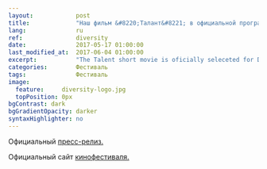 ```yaml
---
layout:            post
title:             "Наш фильм &#8220;Талант&#8221; в официальной программе Diversity in Cannes"
lang:              ru
ref:               diversity
date:              2017-05-17 01:00:00
last_modified_at:  2017-06-04 01:00:00
excerpt:           "The Talent short movie is oficially seleceted for Diversity in Cannes showcase."
categories:        Фестиваль
tags:              Фестиваль
image:
  feature:     diversity-logo.jpg
  topPosition: 0px
bgContrast: dark
bgGradientOpacity: darker
syntaxHighlighter: no
---
```

Официальный <a href="http://mailchi.mp/f9cab0590759/2017diversityincannesofficialselectionsupdated1">пресс-релиз.</a>

Официальный сайт <a href="http://diversityincannes.com/">кинофестиваля.</a>

<div class="img img--fullContainer img--14xLeading" style="background-image: url({{ site.baseurl_posts_img }}diversity-photo-a.jpg);"></div>
<div class="img img--fullContainer img--14xLeading" style="background-image: url({{ site.baseurl_posts_img }}diversity-photo-2.jpg);"></div>
